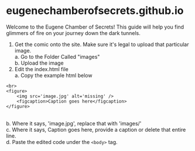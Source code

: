 # eugenechamberofsecrets.github.io

Welcome to the Eugene Chamber of Secrets! This guide will help you find glimmers of fire on your journey down the dark tunnels.

1. Get the comic onto the site. Make sure it's legal to upload that particular image.
<br>a. Go to the Folder Called "images"
<br>b. Upload the image
2. Edit the index.html file
<br>a. Copy the example html below
```
<br>
<figure>
    <img src='image.jpg' alt='missing' />
    <figcaption>Caption goes here</figcaption>
</figure>
```
<br>b. Where it says, 'image.jpg', replace that with 'images/<image>'
<br>c. Where it says, Caption goes here, provide a caption or delete that entire line.
<br>d. Paste the edited code under the `<body>` tag.
